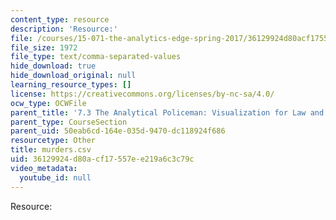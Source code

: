 ```yaml
---
content_type: resource
description: 'Resource:'
file: /courses/15-071-the-analytics-edge-spring-2017/36129924d80acf17557ee219a6c3c79c_murders.csv
file_size: 1972
file_type: text/comma-separated-values
hide_download: true
hide_download_original: null
learning_resource_types: []
license: https://creativecommons.org/licenses/by-nc-sa/4.0/
ocw_type: OCWFile
parent_title: '7.3 The Analytical Policeman: Visualization for Law and Order'
parent_type: CourseSection
parent_uid: 50eab6cd-164e-035d-9470-dc118924f686
resourcetype: Other
title: murders.csv
uid: 36129924-d80a-cf17-557e-e219a6c3c79c
video_metadata:
  youtube_id: null
---
```

Resource: